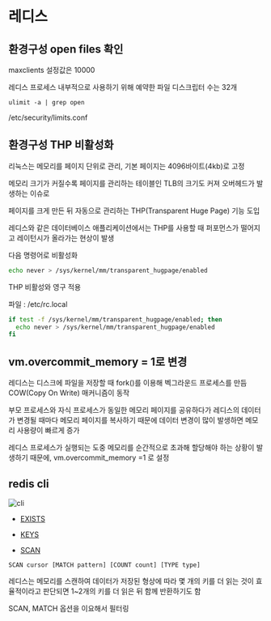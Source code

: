 # 레디스

## 환경구성 open files 확인

maxclients 설정값은 10000

레디스 프로세스 내부적으로 사용하기 위해 예약한 파일 디스크립터 수는 32개

```
ulimit -a | grep open
```

/etc/security/limits.conf

## 환경구성 THP 비활성화

리눅스는 메모리를 페이지 단위로 관리, 기본 페이지는 4096바이트(4kb)로 고정

메모리 크기가 커질수록 페이지를 관리하는 테이블인 TLB의 크기도 커져 오버헤드가 발생하는 이슈로

페이지를 크게 만든 뒤 자동으로 관리하는 THP(Transparent Huge Page) 기능 도입

레디스와 같은 데이터베이스 애플리케이션에서는 THP를 사용할 때 퍼포먼스가 떨어지고 레이턴시가 올라가는 현상이 발생

다음 명령어로 비활성화

```sh
echo never > /sys/kernel/mm/transparent_hugpage/enabled
```

THP 비활성와 영구 적용

파일 : /etc/rc.local

```sh
if test -f /sys/kernel/mm/transparent_hugpage/enabled; then
  echo never > /sys/kernel/mm/transparent_hugpage/enabled
fi
```

## vm.overcommit_memory = 1로 변경

레디스는 디스크에 파일을 저장할 때 fork()를 이용해 벡그라운드 프로세스를 만듬 COW(Copy On Write) 매커니즘이 동작

부모 프로세스와 자식 프로세스가 동일한 메모리 페이지를 공유하다가 레디스의 데이터가 변경될 때마다 메모리 페이지를 복사하기 때문에 데이터 변경이 많이 발생하면 메모리 사용량이 빠르게 증가

레디스 프로세스가 실행되는 도중 메모리를 순간적으로 초과해 할당해야 하는 상황이 발생하기 때문에,
vm.overcommit_memory =1 로 설정

## redis cli

![cli](https://estuary.dev/static/4ff882a8a0e3d2ffe69114d10bc2ca58/6435f/02_Redis_Data_Types_Data_Types_51e474ec05.png)

- [EXISTS](https://redis.io/docs/latest/commands/exists/)
- [KEYS](https://redis.io/docs/latest/commands/keys/)

- [SCAN](https://redis.io/docs/latest/commands/scan/)

```
SCAN cursor [MATCH pattern] [COUNT count] [TYPE type]
```

레디스는 메모리를 스캔하여 데이터가 저장된 형상에 따라 몇 개의 키를 더 읽는 것이 효율적이라고 판단되면 1~2개의 키를 더 읽은 뒤 함께 반환하기도 함

SCAN, MATCH 옵션을 이요해서 필터링
